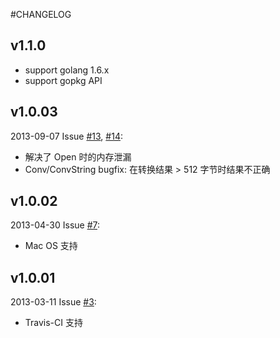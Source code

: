 #CHANGELOG

## v1.1.0
- support golang 1.6.x
- support gopkg API

## v1.0.03

2013-09-07 Issue [#13](https://github.com/qiniu/iconv/pull/13), [#14](https://github.com/qiniu/iconv/pull/14):

- 解决了 Open 时的内存泄漏
- Conv/ConvString bugfix: 在转换结果 > 512 字节时结果不正确


## v1.0.02

2013-04-30 Issue [#7](https://github.com/qiniu/iconv/pull/7):

- Mac OS 支持


## v1.0.01

2013-03-11 Issue [#3](https://github.com/qiniu/iconv/pull/3):

- Travis-CI 支持
